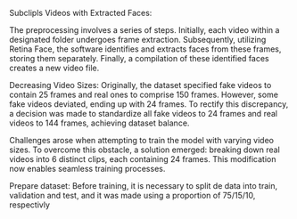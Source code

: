 Subclipls Videos with Extracted Faces:

The preprocessing involves a series of steps. Initially, each video within a designated folder undergoes frame extraction. Subsequently, utilizing Retina Face, the software identifies and extracts faces from these frames, storing them separately. Finally, a compilation of these identified faces creates a new video file.


Decreasing Video Sizes:
Originally, the dataset specified fake videos to contain 25 frames and real ones to comprise 150 frames. However, some fake videos deviated, ending up with 24 frames. To rectify this discrepancy, a decision was made to standardize all fake videos to 24 frames and real videos to 144 frames, achieving dataset balance.

Challenges arose when attempting to train the model with varying video sizes. To overcome this obstacle, a solution emerged: breaking down real videos into 6 distinct clips, each containing 24 frames. This modification now enables seamless training processes.

Prepare dataset:
Before training, it is necessary to split de data into train, validation and test, and it was made using a proportion of 75/15/10, respectivly